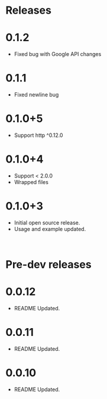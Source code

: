 # Releases
# 0.1.2
- Fixed bug with Google API changes
# 0.1.1
- Fixed newline bug
# 0.1.0+5
- Support http ^0.12.0
# 0.1.0+4
- Support < 2.0.0
- Wrapped files

# 0.1.0+3
- Initial open source release.
- Usage and example updated.


&nbsp;
# Pre-dev releases
# 0.0.12
- README Updated.
# 0.0.11
- README Updated.
# 0.0.10
- README Updated.
